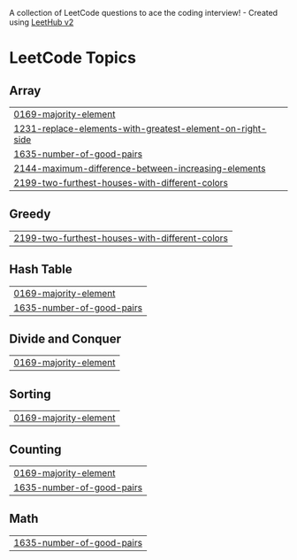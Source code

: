 A collection of LeetCode questions to ace the coding interview! - Created using [LeetHub v2](https://github.com/arunbhardwaj/LeetHub-2.0)
<!---LeetCode Topics Start-->
# LeetCode Topics
## Array
|  |
| ------- |
| [0169-majority-element](https://github.com/HARIMSSJ/LeetCode/tree/master/0169-majority-element) |
| [1231-replace-elements-with-greatest-element-on-right-side](https://github.com/HARIMSSJ/LeetCode/tree/master/1231-replace-elements-with-greatest-element-on-right-side) |
| [1635-number-of-good-pairs](https://github.com/HARIMSSJ/LeetCode/tree/master/1635-number-of-good-pairs) |
| [2144-maximum-difference-between-increasing-elements](https://github.com/HARIMSSJ/LeetCode/tree/master/2144-maximum-difference-between-increasing-elements) |
| [2199-two-furthest-houses-with-different-colors](https://github.com/HARIMSSJ/LeetCode/tree/master/2199-two-furthest-houses-with-different-colors) |
## Greedy
|  |
| ------- |
| [2199-two-furthest-houses-with-different-colors](https://github.com/HARIMSSJ/LeetCode/tree/master/2199-two-furthest-houses-with-different-colors) |
## Hash Table
|  |
| ------- |
| [0169-majority-element](https://github.com/HARIMSSJ/LeetCode/tree/master/0169-majority-element) |
| [1635-number-of-good-pairs](https://github.com/HARIMSSJ/LeetCode/tree/master/1635-number-of-good-pairs) |
## Divide and Conquer
|  |
| ------- |
| [0169-majority-element](https://github.com/HARIMSSJ/LeetCode/tree/master/0169-majority-element) |
## Sorting
|  |
| ------- |
| [0169-majority-element](https://github.com/HARIMSSJ/LeetCode/tree/master/0169-majority-element) |
## Counting
|  |
| ------- |
| [0169-majority-element](https://github.com/HARIMSSJ/LeetCode/tree/master/0169-majority-element) |
| [1635-number-of-good-pairs](https://github.com/HARIMSSJ/LeetCode/tree/master/1635-number-of-good-pairs) |
## Math
|  |
| ------- |
| [1635-number-of-good-pairs](https://github.com/HARIMSSJ/LeetCode/tree/master/1635-number-of-good-pairs) |
<!---LeetCode Topics End-->